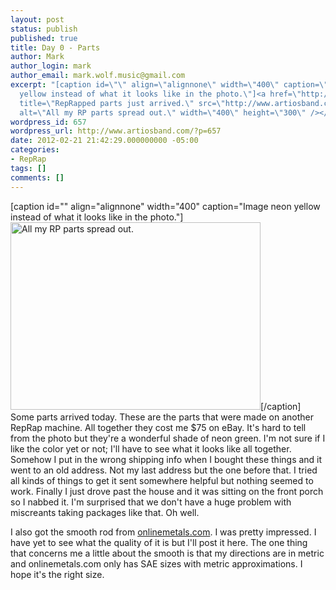```yaml
---
layout: post
status: publish
published: true
title: Day 0 - Parts
author: Mark
author_login: mark
author_email: mark.wolf.music@gmail.com
excerpt: "[caption id=\"\" align=\"alignnone\" width=\"400\" caption=\"Image neon
  yellow instead of what it looks like in the photo.\"]<a href=\"http://www.artiosband.com/wp-content/uploads/2012/02/wpid-IMG_20120221_163415.jpg\"><img
  title=\"RepRapped parts just arrived.\" src=\"http://www.artiosband.com/wp-content/uploads/2012/02/wpid-IMG_20120221_163415.jpg\"
  alt=\"All my RP parts spread out.\" width=\"400\" height=\"300\" /></a>[/caption]\r\n"
wordpress_id: 657
wordpress_url: http://www.artiosband.com/?p=657
date: 2012-02-21 21:42:29.000000000 -05:00
categories:
- RepRap
tags: []
comments: []
---
```

[caption id="" align="alignnone" width="400" caption="Image neon yellow instead of what it looks like in the photo."]<a href="http://www.artiosband.com/wp-content/uploads/2012/02/wpid-IMG_20120221_163415.jpg"><img title="RepRapped parts just arrived." src="http://www.artiosband.com/wp-content/uploads/2012/02/wpid-IMG_20120221_163415.jpg" alt="All my RP parts spread out." width="400" height="300" /></a>[/caption]
<a id="more"></a><a id="more-657"></a>
Some parts arrived today. These are the parts that were made on another RepRap machine. All together they cost me $75 on eBay. It's hard to tell from the photo but they're a wonderful shade of neon green. I'm not sure if I like the color yet or not; I'll have to see what it looks like all together. Somehow I put in the wrong shipping info when I bought these things and it went to an old address. Not my last address but the one before that. I tried all kinds of things to get it sent somewhere helpful but nothing seemed to work. Finally I just drove past the house and it was sitting on the front porch so I nabbed it. I'm surprised that we don't have a huge problem with miscreants taking packages like that. Oh well.

I also got the smooth rod from <a title="onlinemetals.com" href="http://www.onlinemetals.com" target="_blank">onlinemetals.com</a>. I was pretty impressed. I have yet to see what the quality of it is but I'll post it here. The one thing that concerns me a little about the smooth is that my directions are in metric and onlinemetals.com only has SAE sizes with metric approximations. I hope it's the right size.
